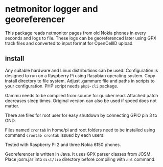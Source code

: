 netmonitor logger and georeferencer
===================================

This package reads netmonitor pages from old Nokia phones in every seconds and logs to file. These logs can be georeferenced later using GPX track files and converted to input format for OpenCellID upload.

install
-------

Any suitable hardware and Linux distributions can be used. Configuration is designed to run on a Raspberry Pi using Raspbian operating system. Copy install directory to file system. Adjust .gammurc file and paths in scripts to your configuration. PHP script needs `php5-cli` package.

Gammu needs to be compiled from source for quicker read. Attached patch decreases sleep times. Original version can also be used if speed does not matter.

There are files for root user for easy shutdown by connecting GPIO pin 3 to GND.

Files named `crontab` in home/pi and root folders need to be installed using command `crontab crontab` issued by each users.

Tested with Raspberry Pi 2 and three Nokia 6150 phones.

Georeferencer is written in Java. It uses GPX parser classes from JOSM. Place josm.jar into `dist/lib` directory before compiling with `ant` command.
